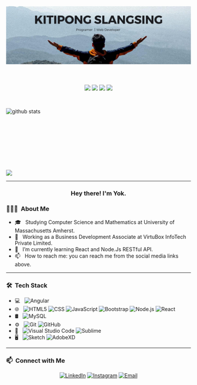  <!-- <h3 align="center">Connect with me</h3>
<p align="center">
  <a href= "https://www.facebook.com/kitipongSlangsing"><img src="https://img.icons8.com/nolan/96/facebook-new.png"/></a>
</p> -->
<h1>
<img src="https://github.com/kitipongSla/kitipongSla/blob/master/KITIPONG%20SLAMGSING.png">
</h1>
<br/>
<p align="center">
    <img src="https://views.whatilearened.today/views/github/kitipongSla/views.svg"/>
    <a href="https://github.com/KitipongSla/"><img src="https://img.shields.io/github/followers/KitipongSla?color=%234CC61E&label=GitHub%20Followers%20%3A"/></a>
    <a href="https://github.com/KitipongSla?tab=repositories"><img src="https://badges.frapsoft.com/os/v2/open-source.svg?v=103"/></a>
    <!-- <a href="https://github.com/Naereen/badges"><img src="https://img.shields.io/badge/badges-awesome-green.svg"/></a> -->
    <a href="mailto:kitipong.sla@gmail.com?subject=[GitHub]%20🔥%20Ask%20me%20anything&body=Hello%20Bayrem%2C%0A%0AI am%20sending%20you%20this%20mail%20after%20seeing%20your%20GitHub profile%20to..."><img src="https://img.shields.io/badge/Ask%20me-anything-1abc9c.svg"/></a>
  </p>
  <br/>
<p>
  <img align="left" width="490" height="165" src="https://github-readme-stats.vercel.app/api/?username=kitipongSla&show_icons=true&title_color=fffffff&icon_color=000000&text_color=000000" alt="github stats"/>
  <a href="https://github.com/anuraghazra/github-readme-stats">
    <img align="center" src="https://github-readme-stats.anuraghazra1.vercel.app/api/top-langs/?username=kitipongSla" />
  </a>
</p>
<hr>
</hr>
<h3 align="center"> Hey there! I'm Yok. </h3>
<h3> 👨🏻‍💻 &nbsp;About Me </h3>

- 🎓 &nbsp; Studying Computer Science and Mathematics at University of Massachusetts Amherst.
- 💼 &nbsp; Working as a Business Development Associate at VirtuBox InfoTech Private Limited.
- 🌱 &nbsp; I’m currently learning React and Node.Js RESTful API.
- 📫 &nbsp; How to reach me: you can reach me from the social media links above.
<hr>
</hr>
<h3> 🛠 &nbsp;Tech Stack </h3>

- 💻 &nbsp;
  ![Angular](https://img.shields.io/badge/-Angular-333333?style=flat&logo=Angular)
  <!-- ![Java](https://img.shields.io/badge/-Java-333333?style=flat&logo=Java&logoColor=007396) -->
  <!-- ![C++](https://img.shields.io/badge/-C++-333333?style=flat&logo=C%2B%2B&logoColor=00599C) -->
  <!-- ![R (Statistics)](https://img.shields.io/badge/-R-333333?style=flat&logo=R&logoColor=276DC3) -->
- 🌐 &nbsp;
  ![HTML5](https://img.shields.io/badge/-HTML5-333333?style=flat&logo=HTML5)
  ![CSS](https://img.shields.io/badge/-CSS-333333?style=flat&logo=CSS3&logoColor=1572B6)
  ![JavaScript](https://img.shields.io/badge/-JavaScript-333333?style=flat&logo=javascript)
  ![Bootstrap](https://img.shields.io/badge/-Bootstrap-333333?style=flat&logo=bootstrap&logoColor=563D7C)
  ![Node.js](https://img.shields.io/badge/-Node.js-333333?style=flat&logo=node.js)
  ![React](https://img.shields.io/badge/-React-333333?style=flat&logo=react)
- 🛢 &nbsp;
  ![MySQL](https://img.shields.io/badge/-MySQL-333333?style=flat&logo=mysql)
- ⚙️ &nbsp;
  ![Git](https://img.shields.io/badge/-Git-333333?style=flat&logo=git)
  ![GitHub](https://img.shields.io/badge/-GitHub-333333?style=flat&logo=github)
- 🔧 &nbsp;
  ![Visual Studio Code](https://img.shields.io/badge/-Visual%20Studio%20Code-333333?style=flat&logo=visual-studio-code&logoColor=007ACC)
  ![Sublime](https://img.shields.io/badge/-Sublime%20Text-333333?style=flat&logo=sublime-Text)
- 🖥 &nbsp;
  ![Sketch](https://img.shields.io/badge/-Sketch-333333?style=flat&logo=sketch)
  ![AdobeXD](https://img.shields.io/badge/-AdobeXD-333333?style=flat&logo=adobe-XD)
<hr>
</hr>
<h3> 📫  &nbsp;Connect with Me </h3>
<p align="center">
<a href="https://www.linkedin.com/in/kitipong-slangsing-20b6a31b3/"><img alt="LinkedIn" src="https://img.shields.io/badge/LinkedIn-Kitipong%20Slangsing%20-blue?style=flat-square&logo=linkedin"></a>
<a href="https://www.instagram.com/kitipongslangsing/"><img alt="Instagram" src="https://img.shields.io/badge/Instagram-kitipongSlangsing-blue?style=flat-square&logo=instagram"></a>
<a href="mailto:kitipong.sla@gmail.com"><img alt="Email" src="https://img.shields.io/badge/Email-kitipong.sla@gmail.com-blue?style=flat-square&logo=gmail"></a>
</p>
